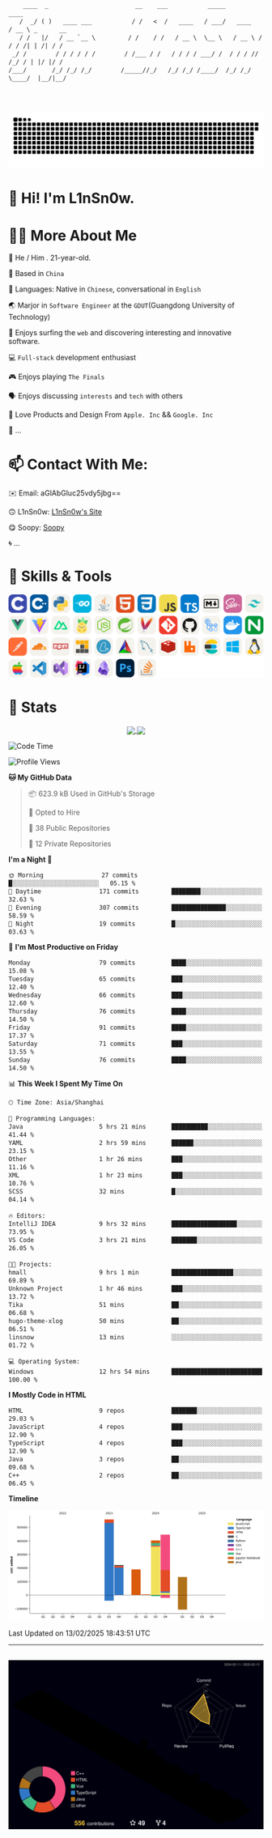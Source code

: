 ```

    ____  _                        __    ___           _____           ____           
   /  _/ ( )   ____ ___           / /   <  /   ____   / ___/   ____   / __ \ _      __
   / /   |/   / __ `__ \         / /    / /   / __ \  \__ \   / __ \ / / / /| | /| / /
 _/ /        / / / / / /        / /___ / /   / / / / ___/ /  / / / // /_/ / | |/ |/ / 
/___/       /_/ /_/ /_/        /_____//_/   /_/ /_/ /____/  /_/ /_/ \____/  |__/|__/  
                                                                                      
                                          

```
##
![](https://raw.githubusercontent.com/lin-snow/lin-snow/output/github-contribution-grid-snake-dark.svg)

# 👋 Hi! I'm L1nSn0w.

# 👨‍💻 More About Me

🤠 He / Him . 21-year-old.

🎈 Based in `China`
  
🤔 Languages: Native in `Chinese`, conversational in `English`

🌏 Marjor in `Software Engineer` at the `GDUT`(Guangdong University of Technology)

🛟 Enjoys surfing the `web` and discovering interesting and innovative software.

💻 `Full-stack` development enthusiast

🎮 Enjoys playing `The Finals`

🗣️ Enjoys discussing `interests` and `tech` with others

👾 Love Products and Design From `Apple. Inc` && `Google. Inc`  

🤪 ...

# 📫 Contact With Me:

✉️ Email: aGlAbGluc25vdy5jbg==

🙃 L1nSn0w: [L1nSn0w's Site](https://linsnow.cn)

😋 Soopy: [Soopy](https://soopy.cn)

🌀 ...

# 🔮 Skills & Tools

![My Skills](/assets/skillicons.svg)

<!-- [![My Skills](https://skillicons.dev/icons?i=c,cpp,python,golang,java,html,css,javascript,typescript,markdown,sass,tailwindcss,vuejs,vite,nuxtjs,pinia,nodejs,spring,maven,git,github,docker,nginx,postman,cloudflare,npm,yarn,cmake,mysql,redis,windows,linux,apple,vscode,idea,obsidian,photoshop&theme=light&perline=12)](https://skillicons.dev) -->
<!-- ![My Tools](./icons/tools.svg) -->

<!-- ![My Skills](https://skillicons.dev/icons?i=js,html,css,c,cpp,java,go,py,vue,vite,pinia,ts,tailwind,mysql,docker,git,github,md,postman,pytorch,vscode,sass,vim,cloudflare,linux,debian,ubuntu,discord,gmail,githubactions,npm,obsidian,powershell,windows,yarn,apple,bash) -->


# 🍟 Stats

<div style="text-align: center;">
    <a href="https://github.com/lin-snow">
        <img align="center" src="https://githubstat.linsnow.cn/api/top-langs/?username=lin-snow&layout=compact" />
    </a>
    <a href="https://github.com/lin-snow">
        <img align="center" src="https://githubstat.linsnow.cn/api?username=lin-snow&count_private=true&show_icons=true&theme=ambient_gradient" />
    </a>
</div>

<!--START_SECTION:waka-->
![Code Time](http://img.shields.io/badge/Code%20Time-448%20hrs%2015%20mins-blue)

![Profile Views](http://img.shields.io/badge/Profile%20Views-20-blue)

**🐱 My GitHub Data** 

> 📦 623.9 kB Used in GitHub's Storage 
 > 
> 💼 Opted to Hire
 > 
> 📜 38 Public Repositories 
 > 
> 🔑 12 Private Repositories 
 > 
**I'm a Night 🦉** 

```text
🌞 Morning                27 commits          █░░░░░░░░░░░░░░░░░░░░░░░░   05.15 % 
🌆 Daytime                171 commits         ████████░░░░░░░░░░░░░░░░░   32.63 % 
🌃 Evening                307 commits         ███████████████░░░░░░░░░░   58.59 % 
🌙 Night                  19 commits          █░░░░░░░░░░░░░░░░░░░░░░░░   03.63 % 
```
📅 **I'm Most Productive on Friday** 

```text
Monday                   79 commits          ████░░░░░░░░░░░░░░░░░░░░░   15.08 % 
Tuesday                  65 commits          ███░░░░░░░░░░░░░░░░░░░░░░   12.40 % 
Wednesday                66 commits          ███░░░░░░░░░░░░░░░░░░░░░░   12.60 % 
Thursday                 76 commits          ████░░░░░░░░░░░░░░░░░░░░░   14.50 % 
Friday                   91 commits          ████░░░░░░░░░░░░░░░░░░░░░   17.37 % 
Saturday                 71 commits          ███░░░░░░░░░░░░░░░░░░░░░░   13.55 % 
Sunday                   76 commits          ████░░░░░░░░░░░░░░░░░░░░░   14.50 % 
```


📊 **This Week I Spent My Time On** 

```text
🕑︎ Time Zone: Asia/Shanghai

💬 Programming Languages: 
Java                     5 hrs 21 mins       ██████████░░░░░░░░░░░░░░░   41.44 % 
YAML                     2 hrs 59 mins       ██████░░░░░░░░░░░░░░░░░░░   23.15 % 
Other                    1 hr 26 mins        ███░░░░░░░░░░░░░░░░░░░░░░   11.16 % 
XML                      1 hr 23 mins        ███░░░░░░░░░░░░░░░░░░░░░░   10.76 % 
SCSS                     32 mins             █░░░░░░░░░░░░░░░░░░░░░░░░   04.14 % 

🔥 Editors: 
IntelliJ IDEA            9 hrs 32 mins       ██████████████████░░░░░░░   73.95 % 
VS Code                  3 hrs 21 mins       ███████░░░░░░░░░░░░░░░░░░   26.05 % 

🐱‍💻 Projects: 
hmall                    9 hrs 1 min         █████████████████░░░░░░░░   69.89 % 
Unknown Project          1 hr 46 mins        ███░░░░░░░░░░░░░░░░░░░░░░   13.72 % 
Tika                     51 mins             ██░░░░░░░░░░░░░░░░░░░░░░░   06.68 % 
hugo-theme-xlog          50 mins             ██░░░░░░░░░░░░░░░░░░░░░░░   06.51 % 
linsnow                  13 mins             ░░░░░░░░░░░░░░░░░░░░░░░░░   01.72 % 

💻 Operating System: 
Windows                  12 hrs 54 mins      █████████████████████████   100.00 % 
```

**I Mostly Code in HTML** 

```text
HTML                     9 repos             ███████░░░░░░░░░░░░░░░░░░   29.03 % 
JavaScript               4 repos             ███░░░░░░░░░░░░░░░░░░░░░░   12.90 % 
TypeScript               4 repos             ███░░░░░░░░░░░░░░░░░░░░░░   12.90 % 
Java                     3 repos             ██░░░░░░░░░░░░░░░░░░░░░░░   09.68 % 
C++                      2 repos             ██░░░░░░░░░░░░░░░░░░░░░░░   06.45 % 
```



**Timeline**

![Lines of Code chart](https://raw.githubusercontent.com/lin-snow/lin-snow/main/assets/bar_graph.png)


 Last Updated on 13/02/2025 18:43:51 UTC
<!--END_SECTION:waka-->



---
##
![](./profile-3d-contrib/profile-night-rainbow.svg)
